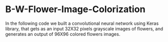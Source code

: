 # B-W-Flower-Image-Colorization
In the following code we built a convolutional neural network using Keras library, that gets as an input 32X32 pixels grayscale images of flowers, and generates an output of 96X96 colored flowers images.
